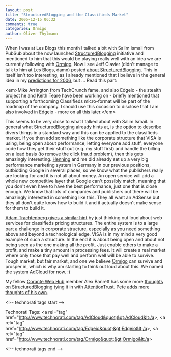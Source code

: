 ```yaml
---
layout: post
title: "StructuredBlogging and the Classifieds Market"
date: 2005-12-15 06:32
comments: true
categories: Ormigo
author: Oliver Thylmann
---
```



When I was at Les Blogs this month I talked a bit with Salim Ismail from PubSub about the now launched [StructuredBlogging](http://www.structuredblogging.org/) initiative and mentioned to him that this would be playing really well with an idea we are currently following with [Ormigo](http://ormigo.com/). Now I see Jeff Clavier (didn't manage to talk to him at Les Blogs, damn) posted [about StructuredBlogging](http://blog.softtechvc.com/2005/12/syndicate_confe.html). This in itself isn't too interesting, as I already mentioned that I believe in the general idea in my [predictions for 2006](http://blog.thylmann.net/2005/12/market_predicti.html), but ... Read this part:

&lt;em&gt;Mike Arrington from TechCrunch fame, and also Edgeio - the stealth project he and Keith Teare have been working on - briefly mentioned that supporting a forthcoming Classifieds micro-format will be part of the roadmap of the company. I should use this occasion to disclose that I am also involved in Edgeio - more on all this later.&lt;/em&gt;

This seems to be very close to what I talked about with Salim Ismail. In general what StructuredBlogging already hints at, is the option to describe divers things in a standard way and this can be applied to the classifieds market. If you then add something like the corporate structure that VISA is using, being open about performance, letting everyone add stuff, everyone code how they get their stuff out (e.g. my stuff first) and handle the billing on a lead basis (to remove the click fraud problem), then this gets amazingly interesting. [Henning](http://www.henninglange.com/) and me did already set up a very big performance marketing system in Germany in our previous positions, outbidding Google in several places, so we know what the publishers really are looking for and it is not all about money. An open service will add a whole new competitive layer that Google can't possibly match, meaning that you don't even have to have the best performance, just one that is close enough. We know that lots of companies and publishers out there will be amazingly interested in something like this. They all want an AdSense but they all don't quite know how to build it and it actually doesn't make sense for them to build it.

[Adam Trachtenberg gives a similar hint](http://www.trachtenberg.com/blog/2005/12/12/how-to-commoditize-away-googles-advertising-revenues/) by just thinking out loud about web services for classifieds pricing structures. The entire system is to a large part a challenge in corporate structure, especially as you need something above and beyond a technological edge. VISA is in my mind a very good example of such a structure. In the end it is about being open and about not being seen as the one making all the profit. Just enable others to make a profit, and make a tiny amount in processing fees. It will create a real market where only those that pay well and perform well will be able to survive. Tough market, but fair market, and one we believe [Ormigo](http://ormigo.com/) can survive and prosper in, which is why am starting to think out loud about this. We named the system AdCloud for now. :)

My fellow [Corante Web Hub](http://web.corante.com/) member Alex Banrett has some more [thoughts on StructuredBlogging](http://blogs.msdn.com/alexbarn/archive/2005/12/14/503942.aspx) tying it in with [AttentionTrust](http://www.attentiontrust.org/). Pete [adds more thoughts of his own](http://mashable.com/2005/12/14/structured-blogging/).

&lt;!-- technorati tags start --&gt;

Technorati Tags: &lt;a rel=&quot;tag&quot; href=&quot;http://www.technorati.com/tag/AdCloud&quot;&gt;AdCloud&lt;/a&gt;, &lt;a rel=&quot;tag&quot; href=&quot;http://www.technorati.com/tag/Edgeio&quot;&gt;Edgeio&lt;/a&gt;, &lt;a rel=&quot;tag&quot; href=&quot;http://www.technorati.com/tag/Ormigo&quot;&gt;Ormigo&lt;/a&gt;

&lt;!-- technorati tags end --&gt;


